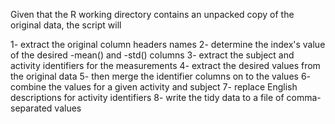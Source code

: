 Given that the R working directory contains an unpacked copy of the original data, the script will

1- extract the  original column headers names
2- determine the index's value of the desired -mean() and -std() columns
3- extract the subject and activity identifiers for the measurements
4- extract the desired values from the original data
5- then merge the  identifier columns on to the values
6- combine the values for a given activity and subject
7- replace English descriptions for activity identifiers
8- write the tidy data to a file of comma-separated values
